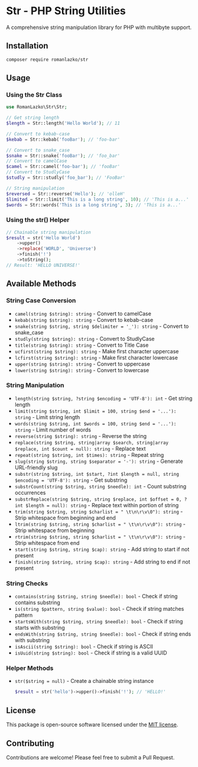 # Str - PHP String Utilities

A comprehensive string manipulation library for PHP with multibyte support.

## Installation

```bash
composer require romanlazko/str
```

## Usage

### Using the Str Class

```php
use RomanLazko\Str\Str;

// Get string length
$length = Str::length('Hello World'); // 11

// Convert to kebab-case
$kebab = Str::kebab('fooBar'); // 'foo-bar'

// Convert to snake_case
$snake = Str::snake('fooBar'); // 'foo_bar'
// Convert to camelCase
$camel = Str::camel('foo-bar'); // 'fooBar'
// Convert to StudlyCase
$studly = Str::studly('foo_bar'); // 'FooBar'

// String manipulation
$reversed = Str::reverse('Hello'); // 'olleH'
$limited = Str::limit('This is a long string', 10); // 'This is a...'
$words = Str::words('This is a long string', 3); // 'This is a...'
```

### Using the str() Helper

```php
// Chainable string manipulation
$result = str('Hello World')
    ->upper()
    ->replace('WORLD', 'Universe')
    ->finish('!')
    ->toString();
// Result: 'HELLO UNIVERSE!'
```

## Available Methods

### String Case Conversion
- `camel(string $string): string` - Convert to camelCase
- `kebab(string $string): string` - Convert to kebab-case
- `snake(string $string, string $delimiter = '_'): string` - Convert to snake_case
- `studly(string $string): string` - Convert to StudlyCase
- `title(string $string): string` - Convert to Title Case
- `ucfirst(string $string): string` - Make first character uppercase
- `lcfirst(string $string): string` - Make first character lowercase
- `upper(string $string): string` - Convert to uppercase
- `lower(string $string): string` - Convert to lowercase

### String Manipulation
- `length(string $string, ?string $encoding = 'UTF-8'): int` - Get string length
- `limit(string $string, int $limit = 100, string $end = '...'): string` - Limit string length
- `words(string $string, int $words = 100, string $end = '...'): string` - Limit number of words
- `reverse(string $string): string` - Reverse the string
- `replace(string $string, string|array $search, string|array $replace, int $count = null): string` - Replace text
- `repeat(string $string, int $times): string` - Repeat string
- `slug(string $string, string $separator = '-'): string` - Generate URL-friendly slug
- `substr(string $string, int $start, ?int $length = null, string $encoding = 'UTF-8'): string` - Get substring
- `substrCount(string $string, string $needle): int` - Count substring occurrences
- `substrReplace(string $string, string $replace, int $offset = 0, ?int $length = null): string` - Replace text within portion of string
- `trim(string $string, string $charlist = " \t\n\r\v\0"): string` - Strip whitespace from beginning and end
- `ltrim(string $string, string $charlist = " \t\n\r\v\0"): string` - Strip whitespace from beginning
- `rtrim(string $string, string $charlist = " \t\n\r\v\0"): string` - Strip whitespace from end
- `start(string $string, string $cap): string` - Add string to start if not present
- `finish(string $string, string $cap): string` - Add string to end if not present

### String Checks
- `contains(string $string, string $needle): bool` - Check if string contains substring
- `is(string $pattern, string $value): bool` - Check if string matches pattern
- `startsWith(string $string, string $needle): bool` - Check if string starts with substring
- `endsWith(string $string, string $needle): bool` - Check if string ends with substring
- `isAscii(string $string): bool` - Check if string is ASCII
- `isUuid(string $string): bool` - Check if string is a valid UUID

### Helper Methods
- `str($string = null)` - Create a chainable string instance
  ```php
  $result = str('hello')->upper()->finish('!'); // 'HELLO!'
  ```

## License

This package is open-source software licensed under the [MIT license](LICENSE).

## Contributing

Contributions are welcome! Please feel free to submit a Pull Request.